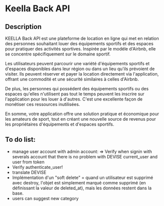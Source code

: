 # Keella Back API

## Description
KEELLA Back API est une plateforme de location en ligne qui met en relation des personnes souhaitant louer des équipements sportifs et des espaces pour pratiquer des activités sportives. Inspirée par le modéle d'Airbnb, elle se concentre spécifiquement sur le domaine sportif.

Les utilisateurs peuvent parcourir une variété d'équipements sportifs et d'espaces disponibles dans leur région ou dans un lieu qu'ils prévoient de visiter. Ils peuvent réserver et payer la location directement via l'application, offrant une commodité et une sécurité similaires à celles d'Airbnb.

De plus, les personnes qui possédent des équipements sportifs ou des espaces qu'elles n'utilisent pas tout le temps peuvent les inscrire sur l'application pour les louer à d'autres. C'est une excellente façon de monétiser ces ressources inutilisées.

En somme, votre application offre une solution pratique et économique pour les amateurs de sport, tout en créant une nouvelle source de revenus pour les propriétaires d'équipements et d'espaces sportifs.


## To do list:
- manage user account with admin account:
  => Verify when signin with severals account that there is no problem with DEVISE current_user and user from token
- Verify authenticate_user!
- translate DEVISE
- Implémentation d'un "soft delete" = quand un utilisateur est supprimé avec destroy, l'objet est simplement marqué comme supprimé (en définissant la valeur de deleted_at), mais les données restent dans la base.
- users can suggest new category